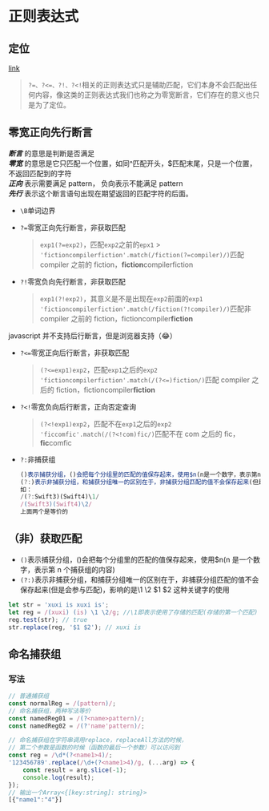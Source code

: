 # 正则表达式

## 定位

[link](https://blog.csdn.net/csm0912/article/details/81206848)

> `?=、?<=、?!、?<!`相关的正则表达式只是辅助匹配，它们本身不会匹配出任何内容，像这类的正则表达式我们也称之为零宽断言，它们存在的意义也只是为了定位。

## 零宽正向先行断言

**_断言_** 的意思是判断是否满足  
**_零宽_** 的意思是它只匹配一个位置，如同^匹配开头，$匹配末尾，只是一个位置，不返回匹配到的字符  
**_正向_** 表示需要满足 pattern， 负向表示不能满足 pattern  
**_先行_** 表示这个断言语句出现在期望返回的匹配字符的后面。

-   `\B`单词边界

-   `?=`零宽正向先行断言，非获取匹配
    > `exp1(?=exp2)`，匹配`exp2`之前的`epx1` > `'fictioncompilerfiction'.match(/fiction(?=compiler)/)`匹配 compiler 之前的 fiction，**fiction**compilerfiction
-   `?!`零宽负向先行断言，非获取匹配
    > `exp1(?!exp2)`，其意义是不是出现在`exp2`前面的`exp1`  
    > `'fictioncompilerfiction'.match(/fiction(?!compiler)/)`匹配非 compiler 之前的 fiction，fictioncompiler**fiction**

javascript 并不支持后行断言，但是浏览器支持（😂）

-   `?<=`零宽正向后行断言，非获取匹配

    > `(?<=exp1)exp2`，匹配`exp1`之后的`exp2`  
    > `'fictioncompilerfiction'.match(/(?<=)fiction/)`匹配 compiler 之后的 fiction，fictioncompiler**fiction**

-   `?<!`零宽负向后行断言，正向否定查询

    > `(?<!exp1)exp2`，匹配不在`exp1`之后的`exp2`  
    > `'ficcomfic'.match(/(?<!com)fic/)`匹配不在 com 之后的 fic，**fic**comfic

-   `?:`非捕获组
    ```js
    ()表示捕获分组，()会把每个分组里的匹配的值保存起来，使用$n(n是一个数字，表示第n个捕获组的内容)
    (?:)表示非捕获分组，和捕获分组唯一的区别在于，非捕获分组匹配的值不会保存起来(但是会参与匹配)，影响的是\1 \2这种关键字的使用
    如：
    /(?:Swift3)(Swift4)\1/
    /(Swift3)(Swift4)\2/
    上面两个是等价的
    ```

## （非）获取匹配

-   `()`表示捕获分组，()会把每个分组里的匹配的值保存起来，使用$n(n 是一个数字，表示第 n 个捕获组的内容)
-   `(?:)`表示非捕获分组，和捕获分组唯一的区别在于，非捕获分组匹配的值不会保存起来(但是会参与匹配)，影响的是\1 \2 $1 $2 这种关键字的使用

```js
let str = 'xuxi is xuxi is';
let reg = /(xuxi) (is) \1 \2/g; //\1即表示使用了存储的匹配(存储的第一个匹配)
reg.test(str); // true
str.replace(reg, '$1 $2'); // xuxi is
```

## 命名捕获组

### 写法

```js
// 普通捕获组
const normalReg = /(pattern)/;
// 命名捕获组，两种写法等价
const namedReg01 = /(?<name>pattern)/;
const namedReg02 = /(?'name'pattern)/;

// 命名捕获组在字符串调用replace，replaceAll方法的时候，
// 第二个参数是函数的时候（函数的最后一个参数）可以访问到
const reg = /\d*(?<name1>4)/;
'123456789'.replace(/\d+(?<name1>4)/g, (...arg) => {
    const result = arg.slice(-1);
    console.log(result);
});
// 输出一个Array<{[key:string]: string}>
[{"name1":"4"}]
```
